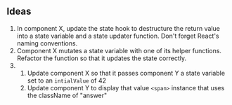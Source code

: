 ## Ideas

1. In component X, update the state hook to destructure the return value into a state variable and a state updater function. Don't forget React's naming conventions.
2. Component X mutates a state variable with one of its helper functions. Refactor the function so that it updates the state correctly.
3.
   1. Update component X so that it passes component Y a state variable set to an `intialValue` of 42
   2. Update component Y to display that value `<span>` instance that uses the className of "answer"
